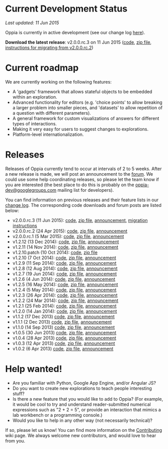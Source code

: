 # Current Development Status #

_Last updated: 11 Jun 2015_

Oppia is currently in active development (see our change log [here](http://code.google.com/p/oppia/source/list)).

**Download the latest release**: v2.0.0.rc.3 on 11 Jun 2015 ([code](https://code.google.com/p/oppia/source/browse/?name=v2.0.0.rc.3), [zip file](https://oppia.googlecode.com/archive/v2.0.0.rc.3.zip), [instructions for migrating from v2.0.0.rc.2](MigrationInstructions.md))

# Current roadmap #

We are currently working on the following features:
  * A 'gadgets' framework that allows stateful objects to be embedded within an exploration.
  * Advanced functionality for editors (e.g. 'choice points' to allow breaking a larger problem into smaller pieces, and 'datasets' to allow repetition of a question with different parameters).
  * A general framework for custom visualizations of answers for different types of interactions.
  * Making it very easy for users to suggest changes to explorations.
  * Platform-level internationalization.

# Releases #

Releases of Oppia currently tend to occur at intervals of 2 to 5 weeks. After a new release is made, we will post an announcement to the [forum](https://groups.google.com/forum/?fromgroups#!forum/oppia). We could use some help coordinating releases, so please let the team know if you are interested (the best place to do this is probably on the oppia-dev@googlegroups.com mailing list for developers).

You can find information on previous releases and their feature lists in our [change log](https://code.google.com/p/oppia/source/browse/CHANGELOG). The corresponding code downloads and forum posts are listed below:

  * v2.0.0.rc.3 (11 Jun 2015): [code](https://code.google.com/p/oppia/source/browse/?name=v2.0.0.rc.3), [zip file](https://oppia.googlecode.com/archive/v2.0.0.rc.3.zip), [announcement](https://groups.google.com/forum/#!category-topic/oppia/announcements/RG7-s_LC-ZM), [migration instructions](MigrationInstructions.md)
  * v2.0.0.rc.2 (24 Apr 2015): [code](https://code.google.com/p/oppia/source/browse/?name=v2.0.0.rc.2), [zip file](https://oppia.googlecode.com/archive/v2.0.0.rc.2.zip), [announcement](https://groups.google.com/forum/#!category-topic/oppia/announcements/e-9un-DzRo4)
  * v2.0.0.rc.1 (5 Mar 2015): [code](https://code.google.com/p/oppia/source/browse/?name=v2.0.0.rc.1), [zip file](https://oppia.googlecode.com/archive/v2.0.0.rc.1.zip), [announcement](https://groups.google.com/forum/#!category-topic/oppia/announcements/4Vb0oestM2U)
  * v1.2.12 (13 Dec 2014): [code](https://code.google.com/p/oppia/source/browse/?name=v1.2.12), [zip file](https://oppia.googlecode.com/archive/v1.2.12.zip), [announcement](https://groups.google.com/forum/#!topic/oppia-dev/REYiJgpLw5Q)
  * v1.2.11 (14 Nov 2014): [code](https://code.google.com/p/oppia/source/browse/?name=v1.2.11), [zip file](https://oppia.googlecode.com/archive/v1.2.11.zip), [announcement](https://groups.google.com/forum/#!topic/oppia/6O2y1Yk-UNs)
  * v1.2.10.patch (10 Oct 2014): [code](https://code.google.com/p/oppia/source/browse/?name=v1.2.10.patch), [zip file](https://oppia.googlecode.com/archive/v1.2.10.patch.zip)
  * v1.2.10 (7 Oct 2014): [code](https://code.google.com/p/oppia/source/browse/?name=v1.2.10), [zip file](https://oppia.googlecode.com/archive/v1.2.10.zip), [announcement](https://groups.google.com/forum/#!topic/oppia-dev/VOIZFMYpCSI)
  * v1.2.9 (11 Sep 2014): [code](https://code.google.com/p/oppia/source/browse/?name=v1.2.9), [zip file](https://oppia.googlecode.com/archive/v1.2.9.zip), [announcement](https://groups.google.com/forum/#!topic/oppia-dev/QTLGlKLFHUU)
  * v1.2.8 (12 Aug 2014): [code](https://code.google.com/p/oppia/source/browse/?name=v1.2.8), [zip file](https://oppia.googlecode.com/archive/v1.2.8.zip), [announcement](https://groups.google.com/forum/#!topic/oppia-dev/9ijBHIgrHNY)
  * v1.2.7 (19 Jun 2014): [code](https://code.google.com/p/oppia/source/browse/?name=v1.2.7), [zip file](https://oppia.googlecode.com/archive/v1.2.7.zip), [announcement](https://groups.google.com/forum/#!topic/oppia-dev/CFKhDaRDCPU)
  * v1.2.6 (4 Jun 2014): [code](https://code.google.com/p/oppia/source/browse/?name=v1.2.6), [zip file](https://oppia.googlecode.com/archive/v1.2.6.zip), [announcement](https://groups.google.com/forum/#!topic/oppia-dev/YQohsnEOih8)
  * v1.2.5 (16 May 2014): [code](https://code.google.com/p/oppia/source/browse/?name=v1.2.5), [zip file](https://oppia.googlecode.com/archive/v1.2.5.zip), [announcement](https://groups.google.com/forum/#!topic/oppia-dev/cWUXD6tlnb4)
  * v1.2.4 (5 May 2014): [code](https://code.google.com/p/oppia/source/browse/?name=v1.2.4), [zip file](https://oppia.googlecode.com/archive/v1.2.4.zip), [announcement](https://groups.google.com/forum/#!topic/oppia-dev/moVuSxBybuc)
  * v1.2.3 (26 Apr 2014): [code](https://code.google.com/p/oppia/source/browse/?name=v1.2.3), [zip file](https://oppia.googlecode.com/archive/v1.2.3.zip), [announcement](https://groups.google.com/forum/#!topic/oppia-dev/5gidkVxMe4s)
  * v1.2.2 (24 Mar 2014): [code](https://code.google.com/p/oppia/source/browse/?name=v1.2.2), [zip file](https://oppia.googlecode.com/archive/v1.2.2.zip), [announcement](https://groups.google.com/forum/#!topic/oppia-dev/WLsL6EfTh68)
  * v1.2.1 (25 Feb 2014): [code](https://code.google.com/p/oppia/source/browse/?name=v1.2.1), [zip file](https://oppia.googlecode.com/archive/v1.2.1.zip), [announcement](https://groups.google.com/forum/#!topic/oppia/VQ4mOkwRDYM)
  * v1.2.0 (14 Jan 2014): [code](https://code.google.com/p/oppia/source/browse/?name=v1.2.0), [zip file](https://oppia.googlecode.com/archive/v1.2.0.zip), [announcement](https://groups.google.com/forum/#!topic/oppia/4boDA7_dzEU)
  * v1.1.2 (17 Dec 2013) [code](https://code.google.com/p/oppia/source/browse/?name=v1.1.2), [zip file](https://oppia.googlecode.com/archive/v1.1.2.zip), [announcement](https://groups.google.com/forum/#!topic/oppia/Ni7GQvOu0to)
  * v1.1.1 (2 Dec 2013) [code](https://code.google.com/p/oppia/source/browse/?name=v1.1.1), [zip file](https://oppia.googlecode.com/archive/v1.1.1.zip), [announcement](https://groups.google.com/forum/#!topic/oppia/P7FIJFiDbGg)
  * v1.1.0 (14 Sep 2013) [code](https://code.google.com/p/oppia/source/browse/?name=v1.1.0), [zip file](https://oppia.googlecode.com/archive/v1.1.0.zip), [announcement](https://groups.google.com/forum/#!topic/oppia/FTEyxnvrd_4)
  * v1.0.5 (30 Jun 2013) [code](https://code.google.com/p/oppia/source/browse/?name=v1.0.5), [zip file](https://oppia.googlecode.com/archive/v1.0.5.zip), [announcement](https://groups.google.com/forum/#!topic/oppia/FoSDkuQSJJ0)
  * v1.0.4 (28 Apr 2013) [code](https://code.google.com/p/oppia/source/browse/?name=v1.0.4), [zip file](https://oppia.googlecode.com/archive/v1.0.4.zip), [announcement](https://groups.google.com/forum/#!topic/oppia/GtY7OoEZfgE)
  * v1.0.3 (12 Apr 2013) [code](https://code.google.com/p/oppia/source/browse/?name=v1.0.3), [zip file](https://oppia.googlecode.com/archive/v1.0.3.zip), [announcement](https://groups.google.com/forum/#!topic/oppia/e384k2R8484)
  * v1.0.2 (6 Apr 2013) [code](https://code.google.com/p/oppia/source/browse/?name=v1.0.2), [zip file](https://oppia.googlecode.com/archive/v1.0.2.zip), [announcement](https://groups.google.com/forum/#!topic/oppia/LvA6yQIKlZY)


# Help wanted! #

  * Are you familiar with Python, Google App Engine, and/or Angular JS?
  * Do you want to create new explorations to teach people interesting stuff?
  * Is there a new feature that you would like to add to Oppia? (For example, it would be cool to try and understand reader-submitted numerical expressions such as "2 + 2 = 5", or provide an interaction that mimics a lab workbench or a programming console.)
  * Would you like to help in any other way (not necessarily technical)?

If so, please let us know! You can find more information on the [Contributing](Contributing.md) wiki page. We always welcome new contributors, and would love to hear from you.